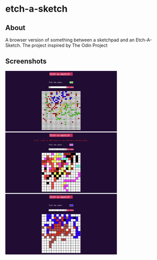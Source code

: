 # etch-a-sketch

## About

A browser version of something between a sketchpad and an Etch-A-Sketch. The project inspired by The Odin Project

## Screenshots

<img src='screenshots/Screenshot_1.png' width='350'>
<img src='screenshots/Screenshot_2.png' width='350'>
<img src='screenshots/Screenshot_3.png' width='350'>

